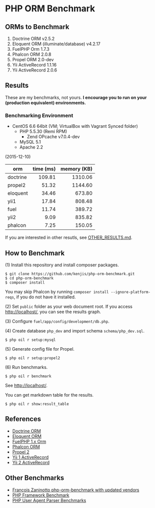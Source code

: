 # PHP ORM Benchmark

## ORMs to Benchmark

1. Doctrine ORM v2.5.2
1. Eloquent ORM (illuminate/database) v4.2.17
1. FuelPHP Orm 1.7.3
1. Phalcon ORM 2.0.8
1. Propel ORM 2.0-dev
1. Yii ActiveRecord 1.1.16
1. Yii ActiveRecord 2.0.6

## Results

These are my benchmarks, not yours. **I encourage you to run on your (production equivalent) environments.**

### Benchmarking Environment

* CentOS 6.6 64bit (VM; VirtualBox with Vagrant Synced folder)
  * PHP 5.5.30 (Remi RPM)
    * Zend OPcache v7.0.4-dev
  * MySQL 5.1
  * Apache 2.2

(2015-12-10)

|orm                |time (ms)|memory (KB) |
|-------------------|--------:|-----------:|
|doctrine           |   109.81|     1310.06|
|propel2            |    51.32|     1144.60|
|eloquent           |    34.46|      673.80|
|yii1               |    17.84|      808.48|
|fuel               |    11.74|      389.72|
|yii2               |     9.09|      835.82|
|phalcon            |     7.25|      150.05|

If you are interested in other resutls, see [OTHER_RESULTS.md](OTHER_RESULTS.md).

## How to Benchmark

(1) Install this repository and install composer packages.

~~~
$ git clone https://github.com/kenjis/php-orm-benchmark.git
$ cd php-orm-benchmark
$ composer install
~~~

You may skip Phalcon by running `composer install --ignore-platform-reqs`, if you do not have it installed.

(2) Set `public` folder as your web document root. If you access <http://localhost/>, you can see the results graph.

(3) Configure `fuel/app/config/development/db.php`.

(4) Create database `php_dev` and import schema `schema/php_dev.sql`.

~~~
$ php oil r setup:mysql
~~~

(5) Generate config file for Propel.

~~~
$ php oil r setup:propel2
~~~

(6) Run benchmarks.

~~~
$ php oil r benchmark
~~~

See <http://localhost/>.

You can get markdown table for the results.

~~~
$ php oil r show:result_table
~~~

## References

* [Doctrine ORM](http://www.doctrine-project.org/projects/orm.html)
* [Eloquent ORM](https://github.com/illuminate/database)
* [FuelPHP 1.x Orm](http://fuelphp.com/docs/packages/orm/intro.html)
* [Phalcon ORM](http://docs.phalconphp.com/en/latest/reference/models.html)
* [Propel 2](http://propelorm.org/)
* [Yii 1 ActiveRecord](http://www.yiiframework.com/doc/guide/1.1/en/database.ar)
* [Yii 2 ActiveRecord](http://www.yiiframework.com/doc-2.0/guide-db-active-record.html)

## Other Benchmarks

* [François Zaninotto php-orm-benchmark with updated vendors](https://github.com/Big-Shark/forked-php-orm-benchmark)
* [PHP Framework Benchmark](https://github.com/kenjis/php-framework-benchmark)
* [PHP User Agent Parser Benchmarks](https://github.com/kenjis/user-agent-parser-benchmarks)
